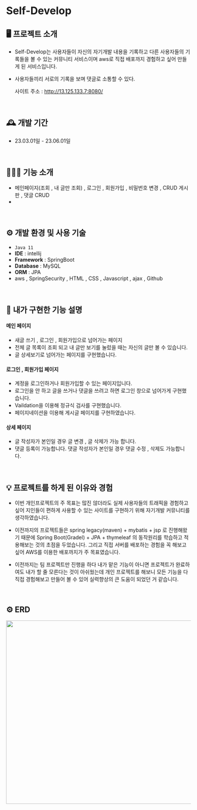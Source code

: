 # Self-Develop

## 🖥️ 프로젝트 소개
- Self-Develop는 사용자들이 자신의 자기개발 내용을 기록하고 다른 사용자들의 기록들을 볼 수 있는 커뮤니티 서비스이며 aws로 직접 배포까지 경험하고 싶어 만들게 된 서비스입니다.

- 사용자들끼리 서로의 기록을 보며 댓글로 소통할 수 있다.<br>

  사이트 주소 : http://13.125.133.7:8080/  <br>
  

<br>

## 🕰️ 개발 기간 
* 23.03.01일 - 23.06.01일
<br>

## 🧑‍🤝‍🧑 기능 소개
 - 메인페이지(조회 , 내 글만 조회) , 로그인 , 회원가입 , 비밀번호 변경 , CRUD 게시판 , 댓글 CRUD
 - 
 <br>


## ⚙️ 개발 환경 및 사용 기술
- `Java 11`
- **IDE** : intellij 
- **Framework** : SpringBoot
- **Database** : MySQL
- **ORM** : JPA
- aws , SpringSecurity , HTML , CSS , Javascript , ajax , Github
<br>


## 📌 내가 구현한 기능 설명
#### 메인 페이지 
- 새글 쓰기 , 로그인 , 회원가입으로 넘어가는 페이지
- 전체 글 목록이 조회 되고 내 글만 보기를 눌렀을 때는 자신의 글만 볼 수 있습니다.
- 글 상세보기로 넘어가는 페이지를 구현했습니다.

#### 로그인 , 회원가입 페이지
- 계정을 로그인하거나 회원가입할 수 있는 페이지입니다.
- 로그인을 안 하고 글을 쓰거나 댓글을 쓰려고 하면 로그인 창으로 넘어가게 구현했습니다.
- Vaildation을 이용해 정규식 검사를 구현했습니다.
- 페이지네이션을 이용해 게시글 페이지를 구현하였습니다.
 
#### 상세 페이지 
- 글 작성자가 본인일 경우 글 변경 , 글 삭제가 가능 합니다.
- 댓글 등록이 가능합니다. 댓글 작성자가 본인일 경우 댓글 수정 , 삭제도 가능합니다.


<br>

## 💡 프로젝트를 하게 된 이유와 경험
- 이번 개인프로젝트의 주 목표는 많진 않더라도 실제 사용자들의 트래픽을 경험하고 싶어 지인들이 편하게 사용할 수 있는 사이트를 구현하기 위해 자기개발 커뮤니티를 생각하였습니다.

- 이전까지의 프로젝트들은 spring legacy(maven) + mybatis + jsp 로 진행해왔기 때문에 Spring Boot(Gradel) + JPA + thymeleaf 의 동작원리를 학습하고 적용해보는 것의 초점을 두었습니다. 그리고 직접 서버를 배포하는 경험을 꼭 해보고 싶어 AWS를 이용한 배포까지가 주 목표였습니다.

- 이전까지는 팀 프로젝트만 진행을 하다 내가 맡은 기능이 아니면 프로젝트가 완료하여도 내가 할 줄 모른다는 것이 아쉬웠는데 개인 프로젝트를 해보니 모든 기능을 다 직접 경험해보고 만들어 볼 수 있어 실력향상의 큰 도움이 되었던 거 같습니다.
<br>

## ⚙️ ERD 

<img src="https://github.com/gkstjr/self-Develop/assets/99389922/e5118d65-74b4-4eac-a746-b9190faf5139" width="1000" height="500"/>


